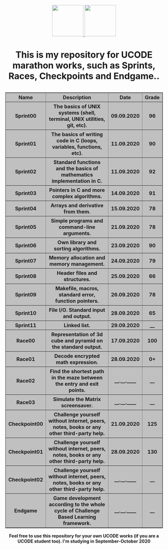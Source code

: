 <head>
    <p align="center">
        <a href="https://unitfactory.net/en/" target="_blank">
            <img src="https://github.com/slava-pleshkov/unit-factory-ucode/blob/master/.git_images/unit_logo.png?raw=true" height="100px">
        </a>
        <a href="https://ucode.world/en/" target="_blank">
            <img src="https://github.com/slava-pleshkov/unit-factory-ucode/blob/master/.git_images/ucode_logo.png?raw=true" height="100px">
        </a>
        <h1 align="center">This is my repository for UCODE marathon works, such as Sprints, Races, Checkpoints and Endgame..</h1>
    </p>
</head>

<table width="200" bgcolor="#c0c0c0" cellspacing="0" cellpadding="5" border="1" align="right">  
    <tr>
        <th>Name</th>
        <th>Description</th>
        <th>Date</th>
        <th>Grade</th>
    </tr>
    <tr>
        <th>Sprint00</th>
        <th>The basics of UNIX systems (shell, terminal, UNIX utilities, git, etc).</th>
        <th>09.09.2020</th>
        <th>96</th>
    </tr>
    <tr>
        <th>Sprint01</th>
        <th>The basics of writing code in C (loops, variables, functions, etc).</th>
        <th>11.09.2020</th>
        <th>90</th>
    </tr>
    <tr>
        <th>Sprint02</th>
        <th>Standard functions and the basics of mathematics implementation in C.</th>
        <th>11.09.2020</th>
        <th>92</th>
    </tr>
    <tr>
        <th>Sprint03</th>
        <th>Pointers in C and more complex algorithms.</th>
        <th>14.09.2020</th>
        <th>91</th>
    </tr>
    <tr>
        <th>Sprint04</th>
        <th>Arrays and derivative from them.</th>
        <th>15.09.2020</th>
        <th>78</th>
    </tr>
    <tr>
        <th>Sprint05</th>
        <th>Simple programs and command-line arguments.</th>
        <th>21.09.2020</th>
        <th>78</th>
    </tr>
    <tr>
        <th>Sprint06</th>
        <th>Own library and sorting algorithms.</th>
        <th>23.09.2020</th>
        <th>90</th>
    </tr>
    <tr>
        <th>Sprint07</th>
        <th>Memory allocation and memory management.</th>
        <th>24.09.2020</th>
        <th>79</th>
    </tr>
    <tr>
        <th>Sprint08</th>
        <th>Header files and structures.</th>
        <th>25.09.2020</th>
        <th>66</th>
    </tr>
    <tr>
        <th>Sprint09</th>
        <th>Makefile, macros, standard error, function pointers.</th>
        <th>26.09.2020</th>
        <th>78</th>
    </tr>
    <tr>
        <th>Sprint10</th>
        <th>File I/O. Standard input and output.</th>
        <th>28.09.2020</th>
        <th>65</th>
    </tr>
    <tr>
        <th>Sprint11</th>
        <th>Linked list.</th>
        <th>29.09.2020</th>
        <th>__</th>
    </tr>
    <tr>
        <th>Race00</th>
        <th>Representation of 3d cube and pyramid on the standard output.</th>
        <th>17.09.2020</th>
        <th>100</th>
    </tr>
    <tr>
        <th>Race01</th>
        <th>Decode encrypted math expression.</th>
        <th>28.09.2020</th>
        <th>0+</th>
    </tr>
    <tr>
        <th>Race02</th>
        <th>Find the shortest path in the maze between the entry and exit points.</th>
        <th>__.__.____</th>
        <th>__</th>
    </tr>
    <tr>
        <th>Race03</th>
        <th>Simulate the Matrix screensaver.</th>
        <th>__.__.____</th>
        <th>__</th>
    </tr>
    <tr>
        <th>Checkpoint00</th>
        <th>Challenge yourself without internet, peers, notes, books or any other third-party help.</th>
        <th>21.09.2020</th>
        <th>125</th>
    </tr>
    <tr>
        <th>Checkpoint01</th>
        <th>Challenge yourself without internet, peers, notes, books or any other third-party help.</th>
        <th>28.09.2020</th>
        <th>130</th>
    </tr>
    <tr>
        <th>Checkpoint02</th>
        <th>Challenge yourself without internet, peers, notes, books or any other third-party help.</th>
        <th>__.__.____</th>
        <th>__</th>
    </tr>
    <tr>
        <th>Endgame</th>
        <th>Game development according to the whole cycle of Challenge Based Learning framework.</th>
        <th>__.__.____</th>
        <th>__</th>
    </tr>
</table>
<h4 align="center">Feel free to use this repository for your own UCODE works (if you are a UCODE student too). I'm studying in September-October 2020</h4>
